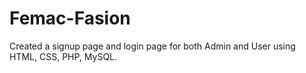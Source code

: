 # Femac-Fasion
Created a signup page and login page for both Admin and User using HTML, CSS, PHP, MySQL.
